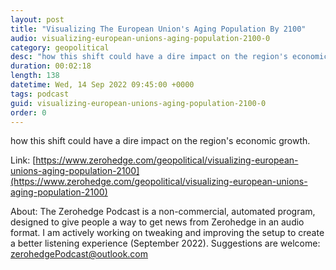 ```yaml
---
layout: post
title: "Visualizing The European Union's Aging Population By 2100"
audio: visualizing-european-unions-aging-population-2100-0
category: geopolitical
desc: "how this shift could have a dire impact on the region's economic growth."
duration: 00:02:18
length: 138
datetime: Wed, 14 Sep 2022 09:45:00 +0000
tags: podcast
guid: visualizing-european-unions-aging-population-2100-0
order: 0
---
```

how this shift could have a dire impact on the region's economic growth.

Link: [https://www.zerohedge.com/geopolitical/visualizing-european-unions-aging-population-2100](https://www.zerohedge.com/geopolitical/visualizing-european-unions-aging-population-2100)

About: The Zerohedge Podcast is a non-commercial, automated program, designed to give people a way to get news from Zerohedge in an audio format.  I am actively working on tweaking and improving the setup to create a better listening experience (September 2022).  Suggestions are welcome: [zerohedgePodcast@outlook.com](mailto:zerohedgePodcast@outlook.com)